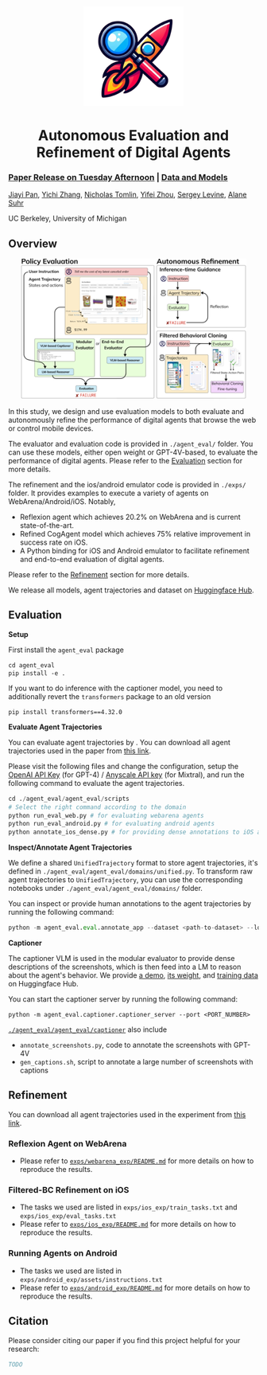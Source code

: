<div align="center">
  <img src="./assets/logo.png" alt="Logo" width="200" height="200">
  <h1 align="center">Autonomous Evaluation and Refinement of Digital Agents</h1>
</div>

### [Paper Release on Tuesday Afternoon]() | [Data and Models](https://huggingface.co/agent-eval-refine)

[Jiayi Pan](https://www.jiayipan.me/), [Yichi Zhang](https://sled.eecs.umich.edu/author/yichi-zhang/), [Nicholas Tomlin](https://people.eecs.berkeley.edu/~nicholas_tomlin/), [Yifei Zhou](https://yifeizhou02.github.io/), [Sergey Levine](https://people.eecs.berkeley.edu/~svlevine/), [Alane Suhr](https://www.alanesuhr.com/)

UC Berkeley, University of Michigan

<!-- 
## Contents:
1. [Getting Started](#start)
2. [Benchmark](#benchmarks)
3. [Evaluation](#evaluation)
4. [Training](#training)
5. [License](#license)
6. [Citation](#citation)
7. [Acknowledgement](#acknowledgement) -->

## Overview
<div align="center">
  <img src="./assets/overview.png" alt="Overview" style="width: 90%;">
</div>

In this study, we design and use evaluation models to both evaluate and autonomously refine the performance of digital agents that browse the web or control mobile devices.

The evaluator and evaluation code is provided in `./agent_eval/` folder. You can use these models, either open weight or GPT-4V-based, to evaluate the performance of digital agents. Please refer to the [Evaluation](#Evaluation) section for more details.

The refinement and the ios/android emulator code is provided in `./exps/` folder. It provides examples to execute a variety of agents on WebArena/Android/iOS.  Notably,
- Reflexion agent which achieves 20.2% on WebArena and is current state-of-the-art. 
- Refined CogAgent model which achieves 75% relative improvement in success rate on iOS. 
- A Python binding for iOS and Android emulator to facilitate refinement and end-to-end evaluation of digital agents.

Please refer to the [Refinement](#Refinement) section for more details.

We release all models, agent trajectories and dataset on [Huggingface Hub](https://huggingface.co/Agent-Eval-Refine).

## Evaluation <a name="Evaluation"></a>
**Setup**

First install the `agent_eval` package
```
cd agent_eval
pip install -e .
```

If you want to do inference with the captioner model, you need to additionally revert the `transformers` package to an old version 

```
pip install transformers==4.32.0
```

**Evaluate Agent Trajectories**

You can evaluate agent trajectories by . You can download all agent trajectories used in the paper from [this link](https://huggingface.co/datasets/Agent-Eval-Refine/Agent-Trajectories).


Please visit the following files and change the configuration, setup the [OpenAI API Key](https://openai.com/blog/openai-api) (for GPT-4) / [Anyscale API key](https://www.anyscale.com/endpoints) (for Mixtral), and run the following command to evaluate the agent trajectories.
```python
cd ./agent_eval/agent_eval/scripts
# Select the right command according to the domain
python run_eval_web.py # for evaluating webarena agents
python run_eval_android.py # for evaluating android agents
python annotate_ios_dense.py # for providing dense annotations to iOS agents, later used as rewards in filtered-bc
```

**Inspect/Annotate Agent Trajectories**

We define a shared `UnifiedTrajectory` format to store agent trajectories, it's defined in `./agent_eval/agent_eval/domains/unified.py`. To transform raw agent trajectories to `UnifiedTrajectory`, you can use the corresponding notebooks under `./agent_eval/agent_eval/domains/` folder.

You can inspect or provide human annotations to the agent trajectories by running the following command:

```python
python -m agent_eval.eval.annotate_app --dataset <path-to-dataset> --log_name <log-name>
```

**Captioner**

The captioner VLM is used in the modular evaluator to provide dense descriptions of the screenshots, which is then feed into a LM to reason about the agent's behavior.
We provide [a demo](https://huggingface.co/spaces/Agent-Eval-Refine/Captioner), [its weight](https://huggingface.co/Agent-Eval-Refine/Captioner), and [training data](https://huggingface.co/datasets/Agent-Eval-Refine/GUI-Dense-Descriptions) on Huggingface Hub.

You can start the captioner server by running the following command:
```
python -m agent_eval.captioner.captioner_server --port <PORT_NUMBER>
````

[`./agent_eval/agent_eval/captioner`](./agent_eval/agent_eval/captioner) also include
- `annotate_screenshots.py`, code to annotate the screenshots with GPT-4V 
- `gen_captions.sh`, script to annotate a large number of screenshots with captions

## Refinement <a name="Refinement"></a>

You can download all agent trajectories used in the experiment from [this link](https://huggingface.co/datasets/Agent-Eval-Refine/Agent-Trajectories).

### Reflexion Agent on WebArena
- Please refer to [`exps/webarena_exp/README.md`](exps/webarena_exp/README.md) for more details on how to reproduce the results.

### Filtered-BC Refinement on iOS
- The tasks we used are listed in `exps/ios_exp/train_tasks.txt` and `exps/ios_exp/eval_tasks.txt`
- Please refer to [`exps/ios_exp/README.md`](exps/ios_exp/README.md) for more details on how to reproduce the results.

### Running Agents on Android
- The tasks we used are listed in `exps/android_exp/assets/instructions.txt`
- Please refer to [`exps/android_exp/README.md`](exps/android_exp/README.md) for more details on how to reproduce the results.


## Citation <a name="citation"></a>
Please consider citing our paper if you find this project helpful for your research:

```bibtex
TODO
```
